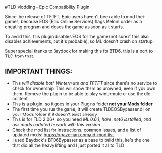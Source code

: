 #TLD Modding - Epic Compatibility Plugin

Since the release of TFTFT, Epic users haven't been able to mod their games, because EOS (Epic Online Services) flags MelonLoader as a cheating program and closes the game as soon as it starts.

To avoid this, this plugin disables EOS for the game (not sure if this also disables achievements, but it's probable), so ML doesn't crash on startup.

Super special thanks to Baydock for making this for BTD6, this is a port to TLD from that.

## **IMPORTANT THINGS:**
- This *will disable both Wintermute and TFTFT* since there's no service to check for ownership. This will show them as unowned, even if you own them. Remove the plugin to be able to play wintermute or use the dlc content
- This is a plugin, so it goes in your Plugins folder **not your Mods folder**
- The first time you run the game, it will create TLDEOSBypasser.dll on your Mods folder if it doesn't exist already
- This is for TLD 2.06+, so you need *ML 0.6.1, have .net6 installed, and use mods updated to work with this version*
- Check the mod list for instructions, common issues, and a list of updated mods: https://xpazeman.com/tld-mod-list
- I used Baydock's BTD6Bypasser as a base to build this, he's the one that did all the heavy lifting and I just ported it all to TLD